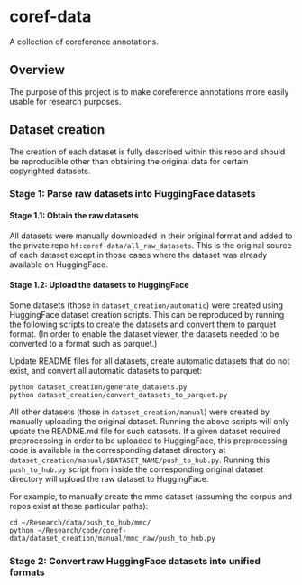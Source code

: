 # coref-data
A collection of coreference annotations.

## Overview

The purpose of this project is to make coreference annotations more easily usable for research purposes.

## Dataset creation

The creation of each dataset is fully described within this repo and should be reproducible other than obtaining the original data for certain copyrighted datasets.

### Stage 1: Parse raw datasets into HuggingFace datasets

#### Stage 1.1: Obtain the raw datasets

All datasets were manually downloaded in their original format and added to the private repo `hf:coref-data/all_raw_datasets`. This is the original source of each dataset except in those cases where the dataset was already available on HuggingFace.

#### Stage 1.2: Upload the datasets to HuggingFace

Some datasets (those in `dataset_creation/automatic`) were created using HuggingFace dataset creation scripts. This can be reproduced by running the following scripts to create the datasets and convert them to parquet format. (In order to enable the dataset viewer, the datasets needed to be converted to a format such as parquet.)

Update README files for all datasets, create automatic datasets that do not exist, and convert all automatic datasets to parquet:
```
python dataset_creation/generate_datasets.py
python dataset_creation/convert_datasets_to_parquet.py
```

All other datasets (those in `dataset_creation/manual`) were created by manually uploading the original dataset. Running the above scripts will only update the README.md file for such datasets. If a given dataset required preprocessing in order to be uploaded to HuggingFace, this preprocessing code is available in the corresponding dataset directory at `dataset_creation/manual/$DATASET_NAME/push_to_hub.py`. Running this `push_to_hub.py` script from inside the corresponding original dataset directory will upload the raw dataset to HuggingFace.

For example, to manually create the mmc dataset (assuming the corpus and repos exist at these particular paths):
```
cd ~/Research/data/push_to_hub/mmc/
python ~/Research/code/coref-data/dataset_creation/manual/mmc_raw/push_to_hub.py
```

### Stage 2: Convert raw HuggingFace datasets into unified formats

<!-- `hf.co:coref-data/all_raw_datasets` (private repository) contains a backup of the original dataset -->